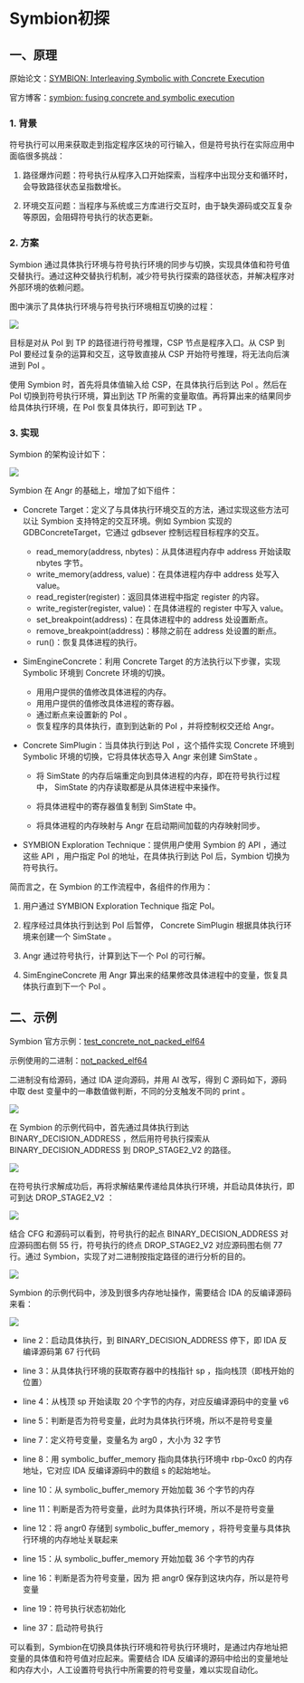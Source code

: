 # Symbion初探

## 一、原理

原始论文：[SYMBION: Interleaving Symbolic with Concrete Execution](https://seclab.cs.ucsb.edu/files/publications/gritti2020_symbion.pdf)

官方博客：[symbion: fusing concrete and symbolic execution](https://angr.io/blog/angr_symbion/)



### 1. 背景

符号执行可以用来获取走到指定程序区块的可行输入，但是符号执行在实际应用中面临很多挑战：

1. 路径爆炸问题：符号执行从程序入口开始探索，当程序中出现分支和循环时，会导致路径状态呈指数增长。

2. 环境交互问题：当程序与系统或三方库进行交互时，由于缺失源码或交互复杂等原因，会阻碍符号执行的状态更新。
   
   

### 2. 方案

Symbion 通过具体执行环境与符号执行环境的同步与切换，实现具体值和符号值交替执行。通过这种交替执行机制，减少符号执行探索的路径状态，并解决程序对外部环境的依赖问题。

图中演示了具体执行环境与符号执行环境相互切换的过程：

![](./resources/symbion上下文切换.png)

目标是对从 PoI 到 TP 的路径进行符号推理，CSP 节点是程序入口。从 CSP 到 PoI 要经过复杂的运算和交互，这导致直接从 CSP 开始符号推理，将无法向后演进到 PoI 。

使用 Symbion 时，首先将具体值输入给 CSP，在具体执行后到达 PoI 。然后在 PoI 切换到符号执行环境，算出到达 TP 所需的变量取值。再将算出来的结果同步给具体执行环境，在 PoI 恢复具体执行，即可到达 TP 。



### 3. 实现

Symbion 的架构设计如下：

![](./resources/symbion架构.png)

Symbion 在 Angr 的基础上，增加了如下组件：

- Concrete Target：定义了与具体执行环境交互的方法，通过实现这些方法可以让 Symbion 支持特定的交互环境。例如 Symbion 实现的GDBConcreteTarget，它通过 gdbsever 控制远程目标程序的交互。
  
  * read_memory(address, nbytes)：从具体进程内存中 address 开始读取 nbytes 字节。
  * write_memory(address, value)：在具体进程内存中 address 处写入 value。
  * read_register(register)：返回具体进程中指定 register 的内容。
  * write_register(register, value)：在具体进程的 register 中写入 value。
  * set_breakpoint(address)：在具体进程中的 address 处设置断点。
  * remove_breakpoint(address)：移除之前在 address 处设置的断点。
  * run()：恢复具体进程的执行。

- SimEngineConcrete：利用 Concrete Target 的方法执行以下步骤，实现 Symbolic 环境到 Concrete 环境的切换。
  
  * 用用户提供的值修改具体进程的内存。
  * 用用户提供的值修改具体进程的寄存器。
  * 通过断点来设置新的 PoI 。
  * 恢复程序的具体执行，直到到达新的 PoI ，并将控制权交还给 Angr。

- Concrete SimPlugin：当具体执行到达 PoI ，这个插件实现 Concrete 环境到 Symbolic 环境的切换，它将具体状态导入 Angr 来创建 SimState 。
  
  - 将 SimState 的内存后端重定向到具体进程的内存，即在符号执行过程中， SimState 的内存读取都是从具体进程中来操作。
  
  - 将具体进程中的寄存器值复制到 SimState 中。
  
  - 将具体进程的内存映射与 Angr 在启动期间加载的内存映射同步。

- SYMBION Exploration Technique：提供用户使用 Symbion 的 API ，通过这些 API ，用户指定 PoI 的地址，在具体执行到达 PoI 后，Symbion 切换为符号执行。
  
  

简而言之，在 Symbion 的工作流程中，各组件的作用为：

1. 用户通过 SYMBION Exploration Technique 指定 PoI。

2. 程序经过具体执行到达到 PoI 后暂停， Concrete SimPlugin 根据具体执行环境来创建一个 SimState 。

3. Angr 通过符号执行，计算到达下一个 PoI 的可行解。

4. SimEngineConcrete 用 Angr 算出来的结果修改具体进程中的变量，恢复具体执行直到下一个 PoI 。
   
   

## 二、示例

Symbion 官方示例：[test_concrete_not_packed_elf64](https://github.com/angr/angr-targets/blob/master/tests/test_concrete_not_packed_elf64.py)

示例使用的二进制：[not_packed_elf64](https://github.com/angr/binaries/blob/master/tests/x86_64/not_packed_elf64)

二进制没有给源码，通过 IDA 逆向源码，并用 AI 改写，得到 C 源码如下，源码中取 dest 变量中的一串数值做判断，不同的分支触发不同的 print 。

![](./resources/二进制逆向源码.png)

在 Symbion 的示例代码中，首先通过具体执行到达 BINARY_DECISION_ADDRESS ，然后用符号执行探索从 BINARY_DECISION_ADDRESS 到 DROP_STAGE2_V2 的路径。

![](./resources/代码段1.png)

在符号执行求解成功后，再将求解结果传递给具体执行环境，并启动具体执行，即可到达 DROP_STAGE2_V2 ：

![](./resources/代码段2.png)

结合 CFG 和源码可以看到，符号执行的起点 BINARY_DECISION_ADDRESS 对应源码图右侧 55 行，符号执行的终点 DROP_STAGE2_V2 对应源码图右侧 77 行。通过 Symbion，实现了对二进制按指定路径的进行分析的目的。

![](./resources/not_packed_elf64指定路径.png)

Symbion 的示例代码中，涉及到很多内存地址操作，需要结合 IDA 的反编译源码来看：

![](./resources/not_packed_elf64示例代码分析.png)

- line 2：启动具体执行，到 BINARY_DECISION_ADDRESS 停下，即 IDA 反编译源码第 67 行代码

- line 3：从具体执行环境的获取寄存器中的栈指针 sp ，指向栈顶（即栈开始的位置）

- line 4：从栈顶 sp 开始读取 20 个字节的内存，对应反编译源码中的变量 v6

- line 5：判断是否为符号变量，此时为具体执行环境，所以不是符号变量

- line 7：定义符号变量，变量名为 arg0 ，大小为 32 字节

- line 8：用 symbolic_buffer_memory 指向具体执行环境中 rbp-0xc0 的内存地址，它对应 IDA 反编译源码中的数组 s 的起始地址。

- line 10：从 symbolic_buffer_memory 开始加载 36 个字节的内存

- line 11：判断是否为符号变量，此时为具体执行环境，所以不是符号变量

- line 12：将 angr0 存储到 symbolic_buffer_memory ，将符号变量与具体执行环境的内存地址关联起来

- line 15：从 symbolic_buffer_memory 开始加载 36 个字节的内存

- line 16：判断是否为符号变量，因为 把 angr0 保存到这块内存，所以是符号变量

- line 19：符号执行状态初始化

- line 37：启动符号执行

可以看到，Symbion在切换具体执行环境和符号执行环境时，是通过内存地址把变量的具体值和符号值对应起来。需要结合 IDA 反编译的源码中给出的变量地址和内存大小，人工设置符号执行中所需要的符号变量，难以实现自动化。


